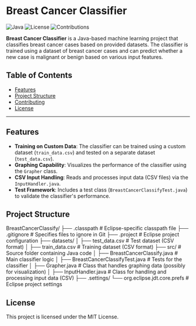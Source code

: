 # Breast Cancer Classifier

![Java](https://img.shields.io/badge/Java-11%2B-blue)
![License](https://img.shields.io/badge/license-MIT-green)
![Contributions](https://img.shields.io/badge/contributions-welcome-brightgreen)

**Breast Cancer Classifier** is a Java-based machine learning project that classifies breast cancer cases based on provided datasets. The classifier is trained using a dataset of breast cancer cases and can predict whether a new case is malignant or benign based on various input features.

## Table of Contents

- [Features](#features)
- [Project Structure](#project-structure)
- [Contributing](#contributing)
- [License](#license)

---

## Features

- **Training on Custom Data**: The classifier can be trained using a custom dataset (`train_data.csv`) and tested on a separate dataset (`test_data.csv`).
- **Graphing Capability**: Visualizes the performance of the classifier using the `Grapher` class.
- **CSV Input Handling**: Reads and processes input data (CSV files) via the `InputHandler.java`.
- **Test Framework**: Includes a test class (`BreastCancerClassifyTest.java`) to validate the classifier's performance.

## Project Structure

BreastCancerClassify/
├── .classpath              # Eclipse-specific classpath file
├── .gitignore              # Specifies files to ignore in Git
├── .project                # Eclipse project configuration
├── datasets/
│   ├── test_data.csv       # Test dataset (CSV format)
│   ├── train_data.csv      # Training dataset (CSV format)
├── src/                    # Source folder containing Java code
│   ├── BreastCancerClassify.java   # Main classifier logic
│   ├── BreastCancerClassifyTest.java # Tests for the classifier
│   ├── Grapher.java        # Class that handles graphing data (possibly for visualization)
│   ├── InputHandler.java   # Class for handling and processing input data (CSV)
├── .settings/
    └── org.eclipse.jdt.core.prefs  # Eclipse project settings

## License

This project is licensed under the MIT License.
